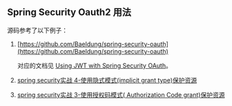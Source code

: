 
## Spring Security Oauth2 用法

源码参考了以下例子：

1. [https://github.com/Baeldung/spring-security-oauth](https://github.com/Baeldung/spring-security-oauth)

    对应的文档见 [Using JWT with Spring Security OAuth](https://www.baeldung.com/spring-security-oauth-jwt)。

1. [spring security实战 4-使用隐式模式(implicit grant type)保护资源](https://segmentfault.com/a/1190000015391009)

1. [spring security实战 3-使用授权码模式( Authorization Code grant)保护资源](https://segmentfault.com/a/1190000015338925)


